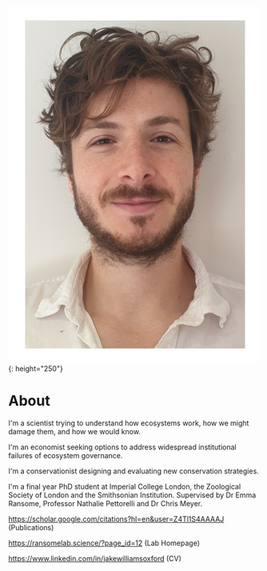 ![Jake Williams](/assets/image.jpg){: height="250"}

# About
I'm a scientist trying to understand how ecosystems work, how we might damage them, and how we would know.

I'm an economist seeking options to address widespread institutional failures of ecosystem governance. 

I'm a conservationist designing and evaluating new conservation strategies.

I'm a final year PhD student at Imperial College London, the Zoological Society of London and the Smithsonian Institution. Supervised by Dr Emma Ransome, Professor Nathalie Pettorelli and Dr Chris Meyer.

<https://scholar.google.com/citations?hl=en&user=Z4Tl1S4AAAAJ> (Publications)

<https://ransomelab.science/?page_id=12> (Lab Homepage)

<https://www.linkedin.com/in/jakewilliamsoxford> (CV)
